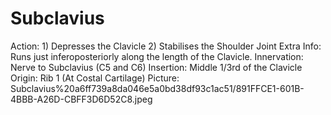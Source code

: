 # Subclavius

Action: 1) Depresses the Clavicle             2) Stabilises the Shoulder Joint
Extra Info: Runs just inferoposteriorly along the length of the Clavicle. 
Innervation: Nerve to Subclavius (C5 and C6)
Insertion: Middle 1/3rd of the Clavicle
Origin: Rib 1 (At Costal Cartilage)
Picture: Subclavius%20a6ff739a8da046e5a0bd38df93c1ac51/891FFCE1-601B-4BBB-A26D-CBFF3D6D52C8.jpeg